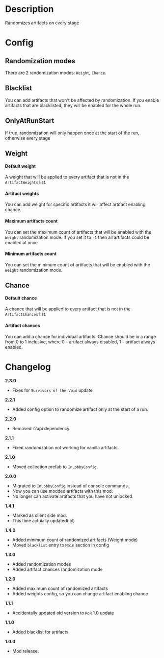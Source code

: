 # Description
Randomizes artifacts on every stage

# Config

## Randomization modes
There are 2 randomization modes: `Weight`, `Chance`. 

## Blacklist
You can add artifacts that won't be affected by randomization. If you enable artifacts that are blacklisted, they will be enabled for the whole run.

## OnlyAtRunStart

If true, randomization will only happen once at the start of the run, otherwise every stage

## Weight

#### Default weight
A weight that will be applied to every artifact that is not in the `ArtifactWeights` list.

#### Artifact weights
You can add weight for specific artifacts it will affect artifact enabling chance.

#### Maximum artifacts count
You can set the maximum count of artifacts that will be enabled with the `Weight` randomization mode.
If you set it to `-1` then all artifacts could be enabled at once

#### Minimum artifacts count
You can set the minimum count of artifacts that will be enabled with the `Weight` randomization mode.

## Chance

#### Default chance
A chance that will be applied to every artifact that is not in the `ArtifactChances` list.

#### Artifact chances
You can add a chance for individual artifacts.
Chance should be in a range from 0 to 1 inclusive, where 0 - artifact always disabled, 1 - artifact always enabled.

# Changelog
**2.3.0**

* Fixes for `Survivors of the Void` update

**2.2.1**

* Added config option to randomize artifact only at the start of a run.

**2.2.0**

* Removed r2api dependency.

**2.1.1**

* Fixed randomization not working for vanilla artifacts.

**2.1.0**
* Moved collection prefab to `InLobbyConfig`.

**2.0.0**

* Migrated to `InLobbyConfig` instead of console commands.
* Now you can use modded artifacts with this mod.
* No longer can activate artifacts that you have not unlocked.

**1.4.1**

* Marked as client side mod.
* This time actuially updated(lol)

**1.4.0**

* Added minimum count of randomized artifacts (Weight mode)
* Moved `blacklist` entry to `Main` section in config

**1.3.0**

* Added randomization modes
* Added artifact chances randomization mode

**1.2.0**

* Added maximum count of randomized artifacts
* Added weights config, so you can change artifact enabling chance

**1.1.1**

* Accidentally updated old version to `RoR` 1.0 update

**1.1.0**

* Added blacklist for artifacts.

**1.0.0**

* Mod release.